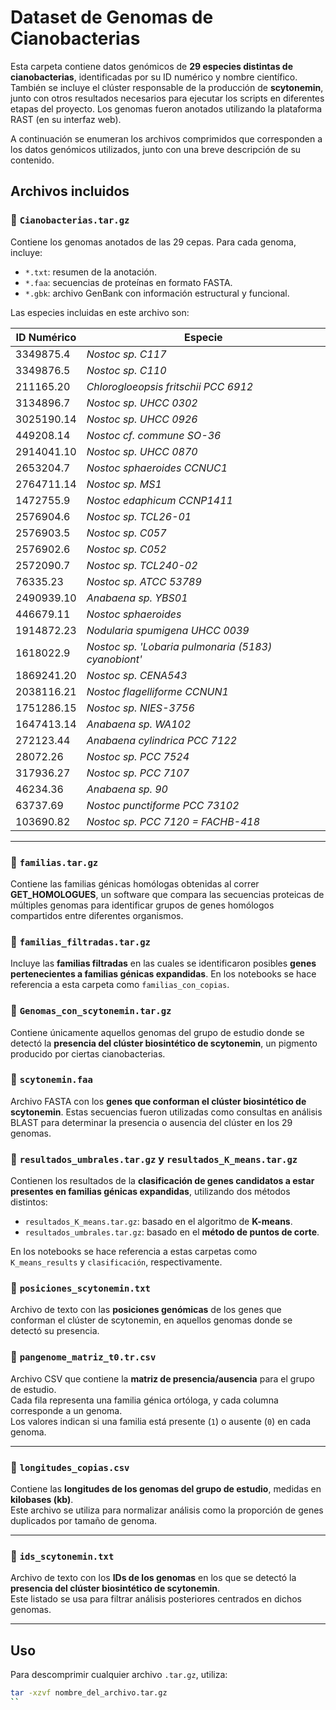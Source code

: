 # Dataset de Genomas de Cianobacterias

Esta carpeta contiene datos genómicos de **29 especies distintas de cianobacterias**, identificadas por su ID numérico y nombre científico. También se incluye el clúster responsable de la producción de **scytonemin**, junto con otros resultados necesarios para ejecutar los scripts en diferentes etapas del proyecto.
Los genomas fueron anotados utilizando la plataforma RAST (en su interfaz web).

A continuación se enumeran los archivos comprimidos que corresponden a los datos genómicos utilizados, junto con una breve descripción de su contenido.
## Archivos incluidos

### 🔹 `Cianobacterias.tar.gz`

Contiene los genomas anotados de las 29 cepas. Para cada genoma, incluye:

- `*.txt`: resumen de la anotación.
- `*.faa`: secuencias de proteínas en formato FASTA.
- `*.gbk`: archivo GenBank con información estructural y funcional.

Las especies incluidas en este archivo son:

| ID Numérico | Especie                                       |
|-------------|-----------------------------------------------|
| 3349875.4   | *Nostoc sp. C117*                             |
| 3349876.5   | *Nostoc sp. C110*                             |
| 211165.20   | *Chlorogloeopsis fritschii PCC 6912*         |
| 3134896.7   | *Nostoc sp. UHCC 0302*                        |
| 3025190.14  | *Nostoc sp. UHCC 0926*                        |
| 449208.14   | *Nostoc cf. commune SO-36*                   |
| 2914041.10  | *Nostoc sp. UHCC 0870*                        |
| 2653204.7   | *Nostoc sphaeroides CCNUC1*                   |
| 2764711.14  | *Nostoc sp. MS1*                              |
| 1472755.9   | *Nostoc edaphicum CCNP1411*                   |
| 2576904.6   | *Nostoc sp. TCL26-01*                         |
| 2576903.5   | *Nostoc sp. C057*                             |
| 2576902.6   | *Nostoc sp. C052*                             |
| 2572090.7   | *Nostoc sp. TCL240-02*                        |
| 76335.23    | *Nostoc sp. ATCC 53789*                       |
| 2490939.10  | *Anabaena sp. YBS01*                          |
| 446679.11   | *Nostoc sphaeroides*                          |
| 1914872.23  | *Nodularia spumigena UHCC 0039*              |
| 1618022.9   | *Nostoc sp. 'Lobaria pulmonaria (5183) cyanobiont'* |
| 1869241.20  | *Nostoc sp. CENA543*                          |
| 2038116.21  | *Nostoc flagelliforme CCNUN1*                 |
| 1751286.15  | *Nostoc sp. NIES-3756*                        |
| 1647413.14  | *Anabaena sp. WA102*                          |
| 272123.44   | *Anabaena cylindrica PCC 7122*                |
| 28072.26    | *Nostoc sp. PCC 7524*                         |
| 317936.27   | *Nostoc sp. PCC 7107*                         |
| 46234.36    | *Anabaena sp. 90*                             |
| 63737.69    | *Nostoc punctiforme PCC 73102*                |
| 103690.82   | *Nostoc sp. PCC 7120 = FACHB-418*             |

---

### 🔹 `familias.tar.gz`

Contiene las familias génicas homólogas obtenidas al correr **GET_HOMOLOGUES**, un software que compara las secuencias proteicas de múltiples genomas para identificar grupos de genes homólogos compartidos entre diferentes organismos.

### 🔹 `familias_filtradas.tar.gz`

Incluye las **familias filtradas** en las cuales se identificaron posibles **genes pertenecientes a familias génicas expandidas**. En los notebooks se hace referencia a esta carpeta como `familias_con_copias`.

### 🔹 `Genomas_con_scytonemin.tar.gz`

Contiene únicamente aquellos genomas del grupo de estudio donde se detectó la **presencia del clúster biosintético de scytonemin**, un pigmento producido por ciertas cianobacterias.

### 🔹 `scytonemin.faa`

Archivo FASTA con los **genes que conforman el clúster biosintético de scytonemin**. Estas secuencias fueron utilizadas como consultas en análisis BLAST para determinar la presencia o ausencia del clúster en los 29 genomas.

### 🔹 `resultados_umbrales.tar.gz` y `resultados_K_means.tar.gz`

Contienen los resultados de la **clasificación de genes candidatos a estar presentes en familias génicas expandidas**, utilizando dos métodos distintos:

- `resultados_K_means.tar.gz`: basado en el algoritmo de **K-means**.
- `resultados_umbrales.tar.gz`: basado en el **método de puntos de corte**.

En los notebooks se hace referencia a estas carpetas como `K_means_results` y `clasificación`, respectivamente.

### 🔹 `posiciones_scytonemin.txt`

Archivo de texto con las **posiciones genómicas** de los genes que conforman el clúster de scytonemin, en aquellos genomas donde se detectó su presencia.

### 🔹 `pangenome_matriz_t0.tr.csv`

Archivo CSV que contiene la **matriz de presencia/ausencia** para el grupo de estudio.  
Cada fila representa una familia génica ortóloga, y cada columna corresponde a un genoma.  
Los valores indican si una familia está presente (`1`) o ausente (`0`) en cada genoma.

---

### 🔹 `longitudes_copias.csv`

Contiene las **longitudes de los genomas del grupo de estudio**, medidas en **kilobases (kb)**.  
Este archivo se utiliza para normalizar análisis como la proporción de genes duplicados por tamaño de genoma.

---

### 🔹 `ids_scytonemin.txt`

Archivo de texto con los **IDs de los genomas** en los que se detectó la **presencia del clúster biosintético de scytonemin**.  
Este listado se usa para filtrar análisis posteriores centrados en dichos genomas.

---


## Uso

Para descomprimir cualquier archivo `.tar.gz`, utiliza:

```bash
tar -xzvf nombre_del_archivo.tar.gz
``
